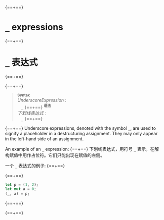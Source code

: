 {==+==}
# `_` expressions
{==+==}
# `_` 表达式
{==+==}


{==+==}
> **<sup>Syntax</sup>**\
> _UnderscoreExpression_ :\
> &nbsp;&nbsp; `_`
{==+==}
> **<sup>语法</sup>**\
> _下划线表达式_ :\
> &nbsp;&nbsp; `_`
{==+==}


{==+==}
Underscore expressions, denoted with the symbol `_`, are used to signify a
placeholder in a destructuring assignment. They may only appear in the left-hand
side of an assignment.

An example of an `_` expression:
{==+==}
下划线表达式，用符号 `_` 表示，在解构赋值中用作占位符。它们只能出现在赋值的左侧。

一个 `_` 表达式的例子:
{==+==}


{==+==}
```rust
let p = (1, 2);
let mut a = 0;
(_, a) = p;
```
{==+==}

{==+==}